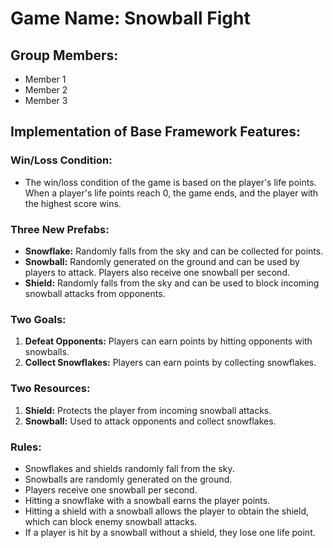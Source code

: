 # Game Name: Snowball Fight

## Group Members:
- Member 1
- Member 2
- Member 3

## Implementation of Base Framework Features:

### Win/Loss Condition:
- The win/loss condition of the game is based on the player's life points. When a player's life points reach 0, the game ends, and the player with the highest score wins.

### Three New Prefabs:
- **Snowflake:** Randomly falls from the sky and can be collected for points.
- **Snowball:** Randomly generated on the ground and can be used by players to attack. Players also receive one snowball per second.
- **Shield:** Randomly falls from the sky and can be used to block incoming snowball attacks from opponents.

### Two Goals:
1. **Defeat Opponents:** Players can earn points by hitting opponents with snowballs.
2. **Collect Snowflakes:** Players can earn points by collecting snowflakes.

### Two Resources:
1. **Shield:** Protects the player from incoming snowball attacks.
2. **Snowball:** Used to attack opponents and collect snowflakes.

### Rules:
- Snowflakes and shields randomly fall from the sky.
- Snowballs are randomly generated on the ground.
- Players receive one snowball per second.
- Hitting a snowflake with a snowball earns the player points.
- Hitting a shield with a snowball allows the player to obtain the shield, which can block enemy snowball attacks.
- If a player is hit by a snowball without a shield, they lose one life point.
